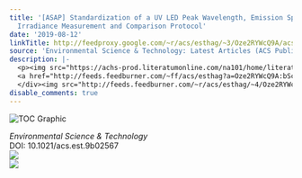 ```yaml
---
title: '[ASAP] Standardization of a UV LED Peak Wavelength, Emission Spectrum, and
  Irradiance Measurement and Comparison Protocol'
date: '2019-08-12'
linkTitle: http://feedproxy.google.com/~r/acs/esthag/~3/Oze2RYWcQ9A/acs.est.9b02567
source: 'Environmental Science & Technology: Latest Articles (ACS Publications)'
description: |-
  <p><img src="https://achs-prod.literatumonline.com/na101/home/literatum/publisher/achs/journals/content/esthag/0/esthag.ahead-of-print/acs.est.9b02567/20190812/images/medium/es9b02567_0009.gif" alt="TOC Graphic"/></p><div><cite>Environmental Science & Technology</cite></div><div>DOI: 10.1021/acs.est.9b02567</div><div class="feedflare">
  <a href="http://feeds.feedburner.com/~ff/acs/esthag?a=Oze2RYWcQ9A:bScQixHWjAU:yIl2AUoC8zA"><img src="http://feeds.feedburner.com/~ff/acs/esthag?d=yIl2AUoC8zA" border="0"></img></a>
  </div><img src="http://feeds.feedburner.com/~r/acs/esthag/~4/Oze2RYWcQ9A" ...
disable_comments: true
---
```

<p><img src="https://achs-prod.literatumonline.com/na101/home/literatum/publisher/achs/journals/content/esthag/0/esthag.ahead-of-print/acs.est.9b02567/20190812/images/medium/es9b02567_0009.gif" alt="TOC Graphic"/></p><div><cite>Environmental Science & Technology</cite></div><div>DOI: 10.1021/acs.est.9b02567</div><div class="feedflare">
<a href="http://feeds.feedburner.com/~ff/acs/esthag?a=Oze2RYWcQ9A:bScQixHWjAU:yIl2AUoC8zA"><img src="http://feeds.feedburner.com/~ff/acs/esthag?d=yIl2AUoC8zA" border="0"></img></a>
</div><img src="http://feeds.feedburner.com/~r/acs/esthag/~4/Oze2RYWcQ9A" ...